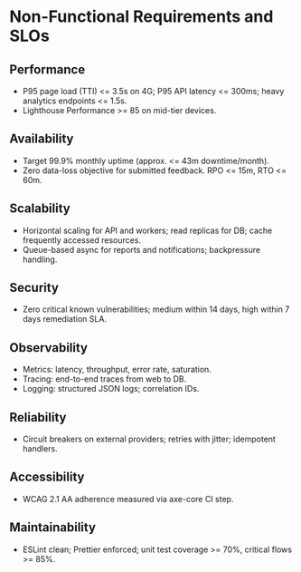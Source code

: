 # Non-Functional Requirements and SLOs

## Performance
- P95 page load (TTI) <= 3.5s on 4G; P95 API latency <= 300ms; heavy analytics endpoints <= 1.5s.
- Lighthouse Performance >= 85 on mid-tier devices.

## Availability
- Target 99.9% monthly uptime (approx. <= 43m downtime/month).
- Zero data-loss objective for submitted feedback. RPO <= 15m, RTO <= 60m.

## Scalability
- Horizontal scaling for API and workers; read replicas for DB; cache frequently accessed resources.
- Queue-based async for reports and notifications; backpressure handling.

## Security
- Zero critical known vulnerabilities; medium within 14 days, high within 7 days remediation SLA.

## Observability
- Metrics: latency, throughput, error rate, saturation.
- Tracing: end-to-end traces from web to DB.
- Logging: structured JSON logs; correlation IDs.

## Reliability
- Circuit breakers on external providers; retries with jitter; idempotent handlers.

## Accessibility
- WCAG 2.1 AA adherence measured via axe-core CI step.

## Maintainability
- ESLint clean; Prettier enforced; unit test coverage >= 70%, critical flows >= 85%.

